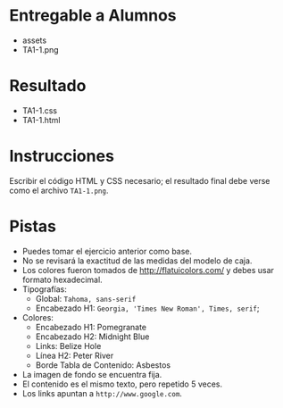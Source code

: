 # Entregable a Alumnos
- assets
- TA1-1.png

# Resultado
- TA1-1.css
- TA1-1.html

# Instrucciones
Escribir el código HTML y CSS necesario; el resultado final debe verse como el
archivo `TA1-1.png`.

# Pistas
- Puedes tomar el ejercicio anterior como base.
- No se revisará la exactitud de las medidas del modelo de caja.
- Los colores fueron tomados de http://flatuicolors.com/ y debes usar formato
  hexadecimal.
- Tipografías:
    - Global: `Tahoma, sans-serif`
    - Encabezado H1: `Georgia, 'Times New Roman', Times, serif`;
- Colores:
    - Encabezado H1: Pomegranate
    - Encabezado H2: Midnight Blue
    - Links: Belize Hole 
    - Línea H2: Peter River
    - Borde Tabla de Contenido: Asbestos
- La imagen de fondo se encuentra fija.
- El contenido es el mismo texto, pero repetido 5 veces.
- Los links apuntan a `http://www.google.com`.
